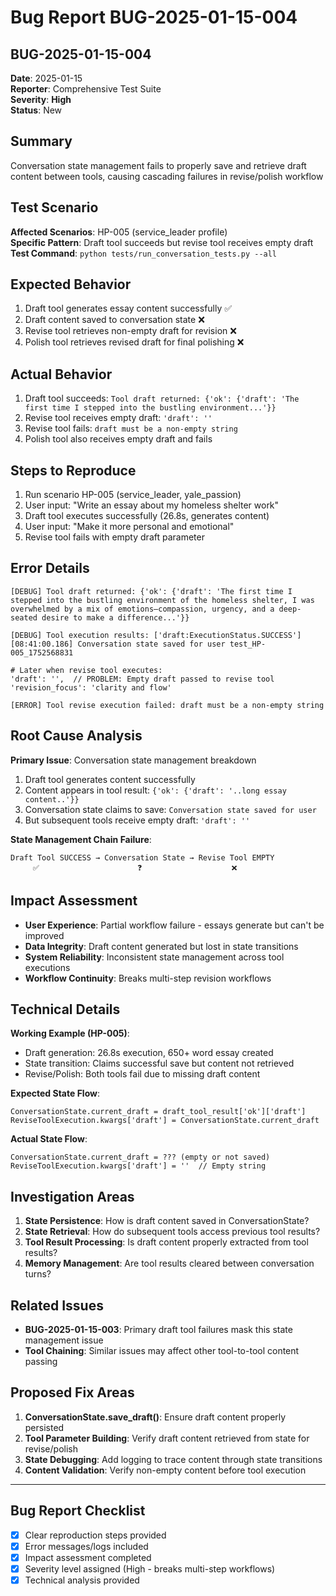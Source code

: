 # Bug Report BUG-2025-01-15-004

## BUG-2025-01-15-004

**Date**: 2025-01-15  
**Reporter**: Comprehensive Test Suite  
**Severity**: **High**  
**Status**: New

## Summary
Conversation state management fails to properly save and retrieve draft content between tools, causing cascading failures in revise/polish workflow

## Test Scenario
**Affected Scenarios**: HP-005 (service_leader profile)  
**Specific Pattern**: Draft tool succeeds but revise tool receives empty draft  
**Test Command**: `python tests/run_conversation_tests.py --all`

## Expected Behavior
1. Draft tool generates essay content successfully ✅
2. Draft content saved to conversation state ❌
3. Revise tool retrieves non-empty draft for revision ❌
4. Polish tool retrieves revised draft for final polishing ❌

## Actual Behavior
1. Draft tool succeeds: `Tool draft returned: {'ok': {'draft': 'The first time I stepped into the bustling environment...'}}`
2. Revise tool receives empty draft: `'draft': ''`
3. Revise tool fails: `draft must be a non-empty string`
4. Polish tool also receives empty draft and fails

## Steps to Reproduce
1. Run scenario HP-005 (service_leader, yale_passion)
2. User input: "Write an essay about my homeless shelter work" 
3. Draft tool executes successfully (26.8s, generates content)
4. User input: "Make it more personal and emotional"
5. Revise tool fails with empty draft parameter

## Error Details
```
[DEBUG] Tool draft returned: {'ok': {'draft': 'The first time I stepped into the bustling environment of the homeless shelter, I was overwhelmed by a mix of emotions—compassion, urgency, and a deep-seated desire to make a difference...'}}

[DEBUG] Tool execution results: ['draft:ExecutionStatus.SUCCESS']
[08:41:00.186] Conversation state saved for user test_HP-005_1752568831

# Later when revise tool executes:
'draft': '',  // PROBLEM: Empty draft passed to revise tool
'revision_focus': 'clarity and flow'

[ERROR] Tool revise execution failed: draft must be a non-empty string
```

## Root Cause Analysis
**Primary Issue**: Conversation state management breakdown
1. Draft tool generates content successfully 
2. Content appears in tool result: `{'ok': {'draft': '..long essay content..'}}`
3. Conversation state claims to save: `Conversation state saved for user`
4. But subsequent tools receive empty draft: `'draft': ''`

**State Management Chain Failure**:
```
Draft Tool SUCCESS → Conversation State → Revise Tool EMPTY
     ✅                      ❓                    ❌
```

## Impact Assessment  
- **User Experience**: Partial workflow failure - essays generate but can't be improved
- **Data Integrity**: Draft content generated but lost in state transitions
- **System Reliability**: Inconsistent state management across tool executions
- **Workflow Continuity**: Breaks multi-step revision workflows

## Technical Details
**Working Example (HP-005)**:
- Draft generation: 26.8s execution, 650+ word essay created
- State transition: Claims successful save but content not retrieved
- Revise/Polish: Both tools fail due to missing draft content

**Expected State Flow**:
```
ConversationState.current_draft = draft_tool_result['ok']['draft']
ReviseToolExecution.kwargs['draft'] = ConversationState.current_draft  
```

**Actual State Flow**:
```
ConversationState.current_draft = ??? (empty or not saved)
ReviseToolExecution.kwargs['draft'] = ''  // Empty string
```

## Investigation Areas
1. **State Persistence**: How is draft content saved in ConversationState?
2. **State Retrieval**: How do subsequent tools access previous tool results?
3. **Tool Result Processing**: Is draft content properly extracted from tool results?
4. **Memory Management**: Are tool results cleared between conversation turns?

## Related Issues
- **BUG-2025-01-15-003**: Primary draft tool failures mask this state management issue
- **Tool Chaining**: Similar issues may affect other tool-to-tool content passing

## Proposed Fix Areas
1. **ConversationState.save_draft()**: Ensure draft content properly persisted
2. **Tool Parameter Building**: Verify draft content retrieved from state for revise/polish
3. **State Debugging**: Add logging to trace content through state transitions
4. **Content Validation**: Verify non-empty content before tool execution

---

## Bug Report Checklist
- [x] Clear reproduction steps provided
- [x] Error messages/logs included  
- [x] Impact assessment completed
- [x] Severity level assigned (High - breaks multi-step workflows)
- [x] Technical analysis provided 